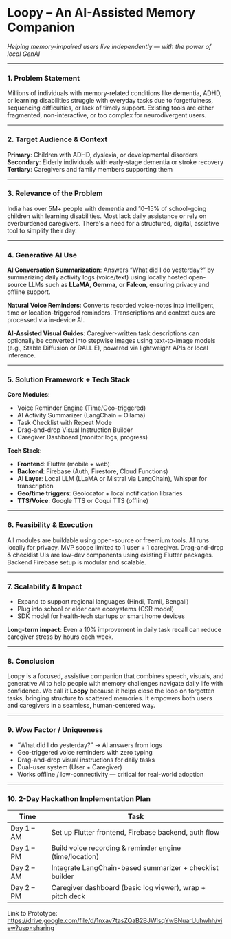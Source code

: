 

# **Loopy – An AI-Assisted Memory Companion**

*Helping memory-impaired users live independently — with the power of local GenAI*

---

### **1. Problem Statement**

Millions of individuals with memory-related conditions like dementia, ADHD, or learning disabilities struggle with everyday tasks due to forgetfulness, sequencing difficulties, or lack of timely support.
Existing tools are either fragmented, non-interactive, or too complex for neurodivergent users.

---

### **2. Target Audience & Context**

**Primary**: Children with ADHD, dyslexia, or developmental disorders
**Secondary**: Elderly individuals with early-stage dementia or stroke recovery
**Tertiary**: Caregivers and family members supporting them

---

### **3. Relevance of the Problem**

India has over 5M+ people with dementia and 10–15% of school-going children with learning disabilities.
Most lack daily assistance or rely on overburdened caregivers.
There's a need for a structured, digital, assistive tool to simplify their day.

---

### **4. Generative AI Use**

**AI Conversation Summarization**:
Answers “What did I do yesterday?” by summarizing daily activity logs (voice/text) using locally hosted open-source LLMs such as **LLaMA**, **Gemma**, or **Falcon**, ensuring privacy and offline support.

**Natural Voice Reminders**:
Converts recorded voice-notes into intelligent, time or location-triggered reminders.
Transcriptions and context cues are processed via in-device AI.

**AI-Assisted Visual Guides**:
Caregiver-written task descriptions can optionally be converted into stepwise images using text-to-image models (e.g., Stable Diffusion or DALL·E), powered via lightweight APIs or local inference.

---

### **5. Solution Framework + Tech Stack**

**Core Modules**:

* Voice Reminder Engine (Time/Geo-triggered)
* AI Activity Summarizer (LangChain + Ollama)
* Task Checklist with Repeat Mode
* Drag-and-drop Visual Instruction Builder
* Caregiver Dashboard (monitor logs, progress)

**Tech Stack**:

* **Frontend**: Flutter (mobile + web)
* **Backend**: Firebase (Auth, Firestore, Cloud Functions)
* **AI Layer**: Local LLM (LLaMA or Mistral via LangChain), Whisper for transcription
* **Geo/time triggers**: Geolocator + local notification libraries
* **TTS/Voice**: Google TTS or Coqui TTS (offline)

---

### **6. Feasibility & Execution**

All modules are buildable using open-source or freemium tools.
AI runs locally for privacy.
MVP scope limited to 1 user + 1 caregiver.
Drag-and-drop & checklist UIs are low-dev components using existing Flutter packages.
Backend Firebase setup is modular and scalable.

---

### **7. Scalability & Impact**

* Expand to support regional languages (Hindi, Tamil, Bengali)
* Plug into school or elder care ecosystems (CSR model)
* SDK model for health-tech startups or smart home devices

**Long-term impact**:
Even a 10% improvement in daily task recall can reduce caregiver stress by hours each week.

---

### **8. Conclusion**

Loopy is a focused, assistive companion that combines speech, visuals, and generative AI to help people with memory challenges navigate daily life with confidence.
We call it **Loopy** because it helps close the loop on forgotten tasks, bringing structure to scattered memories.
It empowers both users and caregivers in a seamless, human-centered way.

---

### **9. Wow Factor / Uniqueness**

* “What did I do yesterday?” → AI answers from logs
* Geo-triggered voice reminders with zero typing
* Drag-and-drop visual instructions for daily tasks
* Dual-user system (User + Caregiver)
* Works offline / low-connectivity — critical for real-world adoption

---

### **10. 2-Day Hackathon Implementation Plan**

| Time       | Task                                                      |
| ---------- | --------------------------------------------------------- |
| Day 1 – AM | Set up Flutter frontend, Firebase backend, auth flow      |
| Day 1 – PM | Build voice recording & reminder engine (time/location)   |
| Day 2 – AM | Integrate LangChain-based summarizer + checklist builder  |
| Day 2 – PM | Caregiver dashboard (basic log viewer), wrap + pitch deck |


Link to Prototype: https://drive.google.com/file/d/1nxav7tasZQaB2BJWIsqYwBNuarUuhwhh/view?usp=sharing
